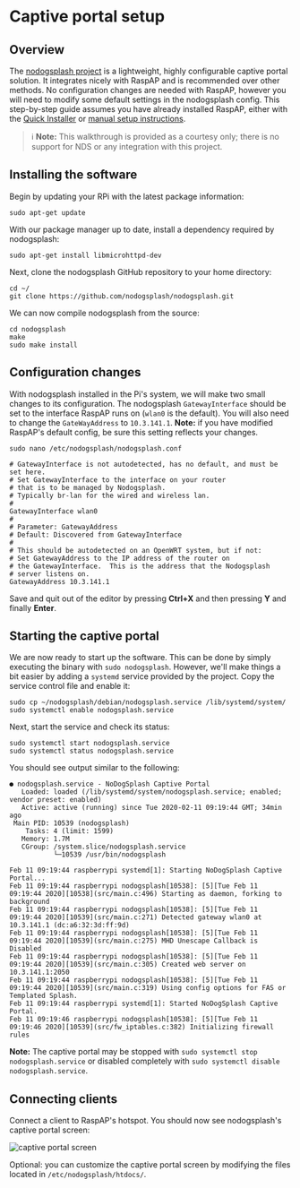 # Captive portal setup

## Overview
The [nodogsplash project](https://github.com/nodogsplash/nodogsplash) is a lightweight, highly configurable captive portal solution. It integrates nicely with RaspAP and is recommended over other methods. No configuration changes are needed with RaspAP, however you will need to modify some default settings in the nodogsplash config. This step-by-step guide assumes you have already installed RaspAP, either with the [Quick Installer](/quick/) or [manual setup instructions](/manual/). 

> ℹ️  **Note:** This walkthrough is provided as a courtesy only; there is no support for NDS or any integration with this project.

## Installing the software

Begin by updating your RPi with the latest package information:
```
sudo apt-get update
```

With our package manager up to date, install a dependency required by nodogsplash:
```
sudo apt-get install libmicrohttpd-dev
```

Next, clone the nodogsplash GitHub repository to your home directory:
```
cd ~/
git clone https://github.com/nodogsplash/nodogsplash.git
```

We can now compile nodogsplash from the source:
```
cd nodogsplash
make
sudo make install
```

## Configuration changes
With nodogsplash installed in the Pi's system, we will make two small changes to its configuration. The nodogsplash `GatewayInterface` should be set to the interface RaspAP runs on (`wlan0` is the default). You will also need to change the `GateWayAddress` to `10.3.141.1`. **Note:** if you have modified RaspAP's default config, be sure this setting reflects your changes.

```
sudo nano /etc/nodogsplash/nodogsplash.conf
```

```
# GatewayInterface is not autodetected, has no default, and must be set here.
# Set GatewayInterface to the interface on your router
# that is to be managed by Nodogsplash.
# Typically br-lan for the wired and wireless lan.
#
GatewayInterface wlan0
#
# Parameter: GatewayAddress
# Default: Discovered from GatewayInterface
#
# This should be autodetected on an OpenWRT system, but if not:
# Set GatewayAddress to the IP address of the router on
# the GatewayInterface.  This is the address that the Nodogsplash
# server listens on.
GatewayAddress 10.3.141.1
```
Save and quit out of the editor by pressing **Ctrl+X** and then pressing **Y** and finally **Enter**.

## Starting the captive portal
We are now ready to start up the software. This can be done by simply executing the binary with `sudo nodogsplash`. However, we'll make things a bit easier by adding a `systemd` service provided by the project. Copy the service control file and enable it:
```
sudo cp ~/nodogsplash/debian/nodogsplash.service /lib/systemd/system/
sudo systemctl enable nodogsplash.service 
```

Next, start the service and check its status:
```
sudo systemctl start nodogsplash.service 
sudo systemctl status nodogsplash.service
```

You should see output similar to the following:
```
● nodogsplash.service - NoDogSplash Captive Portal
   Loaded: loaded (/lib/systemd/system/nodogsplash.service; enabled; vendor preset: enabled)
   Active: active (running) since Tue 2020-02-11 09:19:44 GMT; 34min ago
 Main PID: 10539 (nodogsplash)
    Tasks: 4 (limit: 1599)
   Memory: 1.7M
   CGroup: /system.slice/nodogsplash.service
           └─10539 /usr/bin/nodogsplash

Feb 11 09:19:44 raspberrypi systemd[1]: Starting NoDogSplash Captive Portal...
Feb 11 09:19:44 raspberrypi nodogsplash[10538]: [5][Tue Feb 11 09:19:44 2020][10538](src/main.c:496) Starting as daemon, forking to background
Feb 11 09:19:44 raspberrypi nodogsplash[10538]: [5][Tue Feb 11 09:19:44 2020][10539](src/main.c:271) Detected gateway wlan0 at 10.3.141.1 (dc:a6:32:3d:ff:9d)
Feb 11 09:19:44 raspberrypi nodogsplash[10538]: [5][Tue Feb 11 09:19:44 2020][10539](src/main.c:275) MHD Unescape Callback is Disabled
Feb 11 09:19:44 raspberrypi nodogsplash[10538]: [5][Tue Feb 11 09:19:44 2020][10539](src/main.c:305) Created web server on 10.3.141.1:2050
Feb 11 09:19:44 raspberrypi nodogsplash[10538]: [5][Tue Feb 11 09:19:44 2020][10539](src/main.c:319) Using config options for FAS or Templated Splash.
Feb 11 09:19:44 raspberrypi systemd[1]: Started NoDogSplash Captive Portal.
Feb 11 09:19:46 raspberrypi nodogsplash[10538]: [5][Tue Feb 11 09:19:46 2020][10539](src/fw_iptables.c:382) Initializing firewall rules
```

**Note:** The captive portal may be stopped with `sudo systemctl stop nodogsplash.service` or disabled completely with `sudo systemctl disable nodogsplash.service`.

## Connecting clients
Connect a client to RaspAP's hotspot. You should now see nodogsplash's captive portal screen:

![captive portal screen](https://i.imgur.com/qS9mgTr.png)

Optional: you can customize the captive portal screen by modifying the files located in `/etc/nodogsplash/htdocs/`. 

